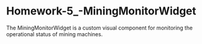 # Homework-5_-MiningMonitorWidget
The MiningMonitorWidget is a custom visual component for monitoring the operational status of mining machines.
